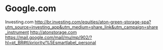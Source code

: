# Google.com
Investing.com
http://br.investing.com/equities/aton-green-storage-spa?utm_source=investing_app&utm_medium=share_link&utm_campaign=share_instrument
http://atonstorage.com
https://mail.google.com/mail/mu/mp/902/?hl=pt_BR#tl/priority/%5Esmartlabel_personal
